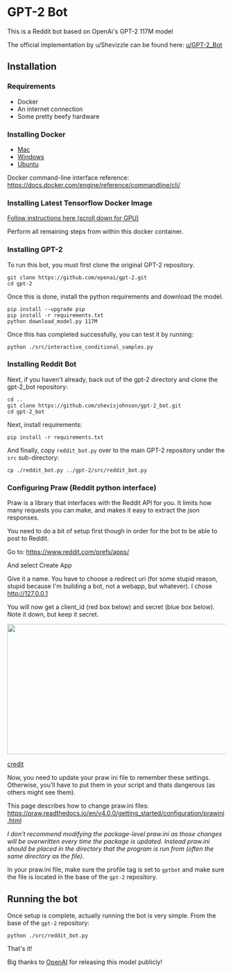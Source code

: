 # GPT-2 Bot
This is a Reddit bot based on OpenAi's GPT-2 117M model

The official implementation by u/Shevizzle can be found here: [u/GPT-2_Bot](https://www.reddit.com/user/GPT-2_Bot)

## Installation
### Requirements
 - Docker
 - An internet connection
 - Some pretty beefy hardware

### Installing Docker

 - [Mac](https://docs.docker.com/docker-for-mac/install)
 - [Windows](https://docs.docker.com/docker-for-windows/install)
 - [Ubuntu](https://docs.docker.com/install/linux/docker-ce/ubuntu/)

 Docker command-line interface reference:
 https://docs.docker.com/engine/reference/commandline/cli/

### Installing Latest Tensorflow Docker Image

[Follow instructions here (scroll down for GPU)](https://www.tensorflow.org/install/source#docker_linux_builds)

Perform all remaining steps from within this docker container.

### Installing GPT-2
To run this bot, you must first clone the original GPT-2 repository.

```
git clone https://github.com/openai/gpt-2.git
cd gpt-2
```

Once this is done, install the python requirements and download the model.

```
pip install --upgrade pip
pip install -r requirements.txt
python download_model.py 117M
```

Once this has completed successfully, you can test it by running:

```
python ./src/interactive_conditional_samples.py
```

### Installing Reddit Bot
Next, if you haven't already, back out of the gpt-2 directory and clone the gpt-2_bot repository:

```
cd ..
git clone https://github.com/shevisjohnson/gpt-2_bot.git
cd gpt-2_bot
```

Next, install requirements:

```
pip install -r requirements.txt
```

And finally, copy `reddit_bot.py` over to the main GPT-2 repository under the `src` sub-directory:

```
cp ./reddit_bot.py ../gpt-2/src/reddit_bot.py
```

### Configuring Praw (Reddit python interface)
Praw is a library that interfaces with the Reddit API for you. It limits how many requests you can make, and makes it easy to extract the json responses.

You need to do a bit of setup first though in order for the bot to be able to post to Reddit.

Go to: https://www.reddit.com/prefs/apps/

And select Create App

Give it a name. You have to choose a redirect uri (for some stupid reason, stupid because I'm building a bot, not a webapp, but whatever). I chose http://127.0.0.1

You will now get a client_id (red box below) and secret (blue box below). Note it down, but keep it secret.

<img src="https://www.pythonforengineers.com/wp-content/uploads/2014/11/redditbot2.jpg" alt="" width="600" height="300">

[credit](https://www.pythonforengineers.com/build-a-reddit-bot-part-1/)


Now, you need to update your praw ini file to remember these settings. Otherwise, you’ll have to put them in your script and thats dangerous (as others might see them).

This page describes how to change praw.ini files: https://praw.readthedocs.io/en/v4.0.0/getting_started/configuration/prawini.html

_I don’t recommend modifying the package-level praw.ini as those changes will be overwritten every time the package is updated. Instead praw.ini should be placed in the directory that the program is run from (often the same directory as the file)._

In your praw.ini file, make sure the profile tag is set to `gptbot` and make sure the file is located in the base of the `gpt-2` repository.

## Running the bot
Once setup is complete, actually running the bot is very simple. From the base of the `gpt-2` repository:
```
python ./src/reddit_bot.py
```
That's it!


Big thanks to [OpenAI](https://github.com/openai) for releasing this model publicly!
